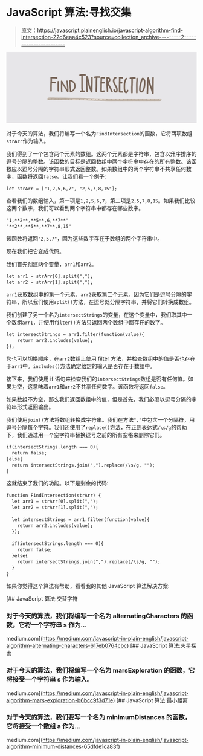 # JavaScript 算法:寻找交集

> 原文：<https://javascript.plainenglish.io/javascript-algorithm-find-intersection-22d6eaa4c523?source=collection_archive---------2----------------------->

![](img/6a58601de25c0856abb81cc430f46546.png)

对于今天的算法，我们将编写一个名为`FindIntersection`的函数，它将两项数组`strArr`作为输入。

我们得到了一个包含两个元素的数组。这两个元素都是字符串，包含以升序排序的逗号分隔的整数。该函数的目标是返回数组中两个字符串中存在的所有整数。该函数应以逗号分隔的字符串形式返回整数。如果数组中的两个字符串不共享任何数字，函数将返回`false`。让我们看一个例子:

```
let strArr = ["1,2,5,6,7", "2,5,7,8,15"];
```

查看我们的数组输入，第一项是`1,2,5,6,7`，第二项是`2,5,7,8,15`。如果我们比较这两个数字，我们可以看到两个字符串中都存在哪些数字。

```
"1,**2**,**5**,6,**7**"
"**2**,**5**,**7**,8,15"
```

该函数将返回`"2,5,7"`，因为这些数字存在于数组的两个字符串中。

现在我们把它变成代码。

我们首先创建两个变量，`arr1`和`arr2`。

```
let arr1 = strArr[0].split(",");
let arr2 = strArr[1].split(",");
```

`arr1`获取数组中的第一个元素，`arr2`获取第二个元素。因为它们是逗号分隔的字符串，所以我们使用`split()`方法，在逗号处分隔字符串，并将它们转换成数组。

我们创建了另一个名为`intersectStrings`的变量，在这个变量中，我们取其中一个数组`arr1`，并使用`filter()`方法只返回两个数组中都存在的数字。

```
let intersectStrings = arr1.filter(function(value){
    return arr2.includes(value);
});
```

您也可以切换顺序，在`arr2`数组上使用 filter 方法，并检查数组中的值是否也存在于`arr1`中。`includes()`方法确定给定的输入是否存在于数组中。

接下来，我们使用 if 语句来检查我们的`intersectStrings`数组是否有任何值。如果为空，这意味着`arr1`和`arr2`不共享任何数字。该函数将返回`false`。

如果数组不为空，那么我们返回数组中的值，但是首先，我们必须以逗号分隔的字符串形式返回输出。

我们使用`join()`方法将数组转换成字符串。我们在方法`","`中包含一个分隔符，用逗号分隔每个字符。我们还使用了`replace()`方法，在正则表达式`/\s/g`的帮助下，我们通过用一个空字符串替换逗号之前的所有空格来删除它们。

```
if(intersectStrings.length === 0){
  return false;
}else{
  return intersectStrings.join(",").replace(/\s/g, "");
}
```

这就结束了我们的功能。以下是剩余的代码:

```
function FindIntersection(strArr) { 
  let arr1 = strArr[0].split(",");
  let arr2 = strArr[1].split(",");

  let intersectStrings = arr1.filter(function(value){
    return arr2.includes(value);
  });

  if(intersectStrings.length === 0){
    return false;
  }else{
    return intersectStrings.join(",").replace(/\s/g, "");
  }
}
```

如果你觉得这个算法有帮助，看看我的其他 JavaScript 算法解决方案:

[](https://medium.com/javascript-in-plain-english/javascript-algorithm-alternating-characters-617eb0764cbc) [## JavaScript 算法:交替字符

### 对于今天的算法，我们将编写一个名为 alternatingCharacters 的函数，它将一个字符串 s 作为…

medium.com](https://medium.com/javascript-in-plain-english/javascript-algorithm-alternating-characters-617eb0764cbc) [](https://medium.com/javascript-in-plain-english/javascript-algorithm-mars-exploration-b6bcc9f3d71e) [## JavaScript 算法:火星探索

### 对于今天的算法，我们将编写一个名为 marsExploration 的函数，它将接受一个字符串 s 作为输入。

medium.com](https://medium.com/javascript-in-plain-english/javascript-algorithm-mars-exploration-b6bcc9f3d71e) [](https://medium.com/javascript-in-plain-english/javascript-algorithm-minimum-distances-65dfde1ca83f) [## JavaScript 算法:最小距离

### 对于今天的算法，我们要写一个名为 minimumDistances 的函数，它将接受一个数组 a 作为…

medium.com](https://medium.com/javascript-in-plain-english/javascript-algorithm-minimum-distances-65dfde1ca83f)